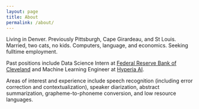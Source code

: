 ```yaml
---
layout: page
title: About
permalink: /about/
---
```


Living in Denver. Previously Pittsburgh, Cape Girardeau, and St Louis. 
Married, two cats, no kids. Computers, language, and economics. Seeking fulltime employment.

Past positions include Data Science Intern at [Federal Reserve Bank of Cleveland](https://www.clevelandfed.org/) and Machine Learning Engineer at [Hyperia AI](https://hyperia.net/).

Areas of interest and experience include speech recognition (including error correction and contextualization), speaker diarization, abstract summarization, grapheme-to-phoneme conversion, and low resource languages.  
